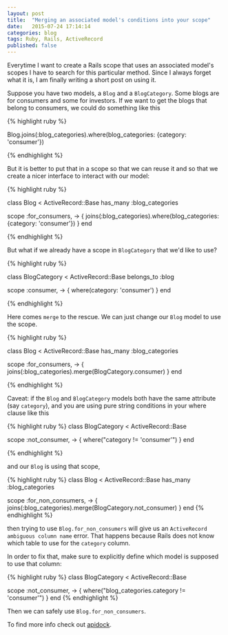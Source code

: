 ```yaml
---
layout: post
title:  "Merging an associated model's conditions into your scope"
date:   2015-07-24 17:14:14
categories: blog
tags: Ruby, Rails, ActiveRecord
published: false
---
```


Everytime I want to create a Rails scope that uses an associated model's scopes I have to search for this particular method.
Since I always forget what it is, I am finally writing a short post on using it.

Suppose you have two models, a `Blog` and a `BlogCategory`. Some blogs are for consumers and some for investors.
If we want to get the blogs that belong to consumers, we could do something like this

{% highlight ruby %}

Blog.joins(:blog_categories).where(blog_categories: {category: 'consumer'})

{% endhighlight %}

But it is better to put that in a scope so that we can reuse it and so that we create a nicer interface to interact with our model:

{% highlight ruby %}

class Blog < ActiveRecord::Base
  has_many :blog_categories

  scope :for_consumers, -> { joins(:blog_categories).where(blog_categories: {category: 'consumer'}) }
end

{% endhighlight %}

But what if we already have a scope in `BlogCategory` that we'd like to use?

{% highlight ruby %}

class BlogCategory < ActiveRecord::Base
  belongs_to :blog

  scope :consumer, -> { where(category: 'consumer') }
end

{% endhighlight %}

Here comes `merge` to the rescue. We can just change our `Blog` model to use the scope.

{% highlight ruby %}

class Blog < ActiveRecord::Base
  has_many :blog_categories

  scope :for_consumers, -> { joins(:blog_categories).merge(BlogCategory.consumer) }
end

{% endhighlight %}

Caveat: if the `Blog` and `BlogCategory` models both have the same attribute (say `category`), and you are using pure string conditions in your where clause like this

{% highlight ruby %}
class BlogCategory < ActiveRecord::Base

  scope :not_consumer, -> { where("category != 'consumer'") }
end

{% endhighlight %}

and our `Blog` is using that scope,

{% highlight ruby %}
class Blog < ActiveRecord::Base
  has_many :blog_categories

  scope :for_non_consumers, -> { joins(:blog_categories).merge(BlogCategory.not_consumer) }
end
{% endhighlight %}

then trying to use `Blog.for_non_consumers` will give us an `ActiveRecord ambiguous column name` error. That happens because Rails does not know which table to use for the `category` column.

In order to fix that, make sure to explicitly define which model is supposed to use that column:

{% highlight ruby %}
class BlogCategory < ActiveRecord::Base

  scope :not_consumer, -> { where("blog_categories.category != 'consumer'") }
end
{% endhighlight %}

Then we can safely use `Blog.for_non_consumers`.

To find more info check out [apidock](http://apidock.com/rails/v4.0.2/ActiveRecord/SpawnMethods/merge).

